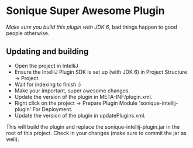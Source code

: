 Sonique Super Awesome Plugin
============================

*Make sure you build this plugin with JDK 6*, bad things happen to good people otherwise.

Updating and building
---------------------
- Open the project in IntelliJ
- Ensure the IntelliJ Plugin SDK is set up (with JDK 6) in Project Structure → Project.
- Wait for indexing to finish :)
- Make your important, super awesome changes.
- Update the version of the plugin in META-INF/plugin.xml.
- Right click on the project → Prepare Plugin Module 'sonique-intellij-plugin' For Deployment.
- Update the version of the plugin in updatePlugins.xml.

This will build the plugin and replace the sonique-intellij-plugin.jar in the root of this project. Check in your changes (make sure to commit the jar as well).

